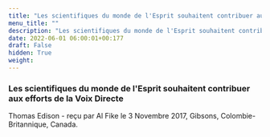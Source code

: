 ```yaml
---
title: "Les scientifiques du monde de l'Esprit souhaitent contribuer aux efforts de la Voix Directe"
menu_title: ""
description: "Les scientifiques du monde de l'Esprit souhaitent contribuer aux efforts de la Voix Directe"
date: 2022-06-01 06:00:01+00:177
draft: False
hidden: True
weight:
---
```

### Les scientifiques du monde de l'Esprit souhaitent contribuer aux efforts de la Voix Directe

Thomas Edison - reçu par Al Fike le 3 Novembre 2017, Gibsons, Colombie-Britannique, Canada.



